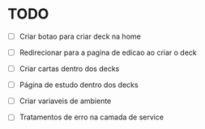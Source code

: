 # TODO
- [ ] Criar botao para criar deck na home
- [ ] Redirecionar para a pagina de edicao ao criar o deck
- [ ] Criar cartas dentro dos decks
- [ ] Página de estudo dentro dos decks
- [ ] Criar variaveis de ambiente
- [ ] Tratamentos de erro na camada de service


